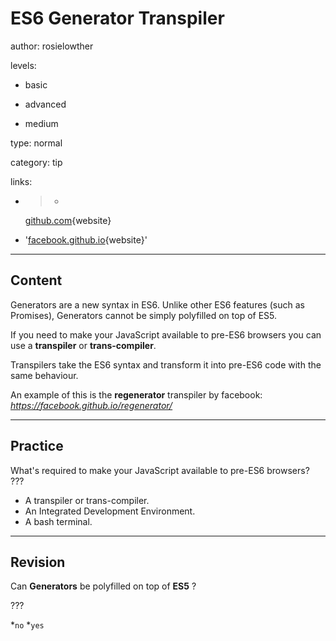 # ES6 Generator Transpiler
author: rosielowther

levels:

  - basic

  - advanced

  - medium

type: normal

category: tip

links:

  - >-
    [github.com](https://github.com/getify/You-Dont-Know-JS/blob/master/async%20&%20performance/ch4.md){website}

  - '[facebook.github.io](https://facebook.github.io/regenerator/){website}'

---
## Content

Generators are a new syntax in ES6. Unlike other ES6 features (such as Promises), Generators cannot be simply polyfilled on top of ES5.

If you need to make your JavaScript available to pre-ES6 browsers you can use a **transpiler** or **trans-compiler**.  

Transpilers take the ES6 syntax and transform it into pre-ES6 code with the same behaviour.

An example of this is the **regenerator** transpiler by facebook:
_https://facebook.github.io/regenerator/_

---
## Practice

What's required to make your JavaScript available to pre-ES6 browsers? ???

* A transpiler or trans-compiler.
* An Integrated Development Environment.
* A bash terminal.

---
## Revision

Can **Generators** be polyfilled on top of **ES5** ?

???

*`no`
*`yes`